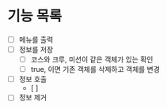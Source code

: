 # 기능 목록
- [ ] 메뉴를 출력
- [ ] 정보를 저장
  - [ ] 코스와 크루, 미션이 같은 객체가 있는 확인
  - [ ] true, 이면 기존 객체를 삭제하고 객체를 변경
- [ ] 정보 호출
  - [ ] 
- [ ] 정보 제거